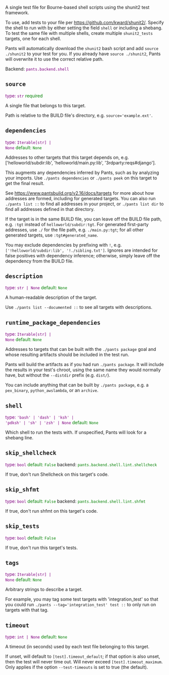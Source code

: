 A single test file for Bourne-based shell scripts using the shunit2 test framework.

To use, add tests to your file per https://github.com/kward/shunit2/. Specify the shell to run with by either setting the field `shell` or including a shebang. To test the same file with multiple shells, create multiple `shunit2_tests` targets, one for each shell.

Pants will automatically download the `shunit2` bash script and add `source ./shunit2` to your test for you. If you already have `source ./shunit2`, Pants will overwrite it to use the correct relative path.

Backend: <span style="color: purple"><code>pants.backend.shell</code></span>

## <code>source</code>

<span style="color: purple">type: <code>str</code></span>
<span style="color: green">required</span>

A single file that belongs to this target.

Path is relative to the BUILD file's directory, e.g. `source='example.ext'`.

## <code>dependencies</code>

<span style="color: purple">type: <code>Iterable[str] | None</code></span>
<span style="color: green">default: <code>None</code></span>

Addresses to other targets that this target depends on, e.g. ['helloworld/subdir:lib', 'helloworld/main.py:lib', '3rdparty:reqs#django'].

This augments any dependencies inferred by Pants, such as by analyzing your imports. Use `./pants dependencies` or `./pants peek` on this target to get the final result.

See https://www.pantsbuild.org/v2.16/docs/targets for more about how addresses are formed, including for generated targets. You can also run `./pants list ::` to find all addresses in your project, or `./pants list dir` to find all addresses defined in that directory.

If the target is in the same BUILD file, you can leave off the BUILD file path, e.g. `:tgt` instead of `helloworld/subdir:tgt`. For generated first-party addresses, use `./` for the file path, e.g. `./main.py:tgt`; for all other generated targets, use `:tgt#generated_name`.

You may exclude dependencies by prefixing with `!`, e.g. `['!helloworld/subdir:lib', '!./sibling.txt']`. Ignores are intended for false positives with dependency inference; otherwise, simply leave off the dependency from the BUILD file.

## <code>description</code>

<span style="color: purple">type: <code>str | None</code></span>
<span style="color: green">default: <code>None</code></span>

A human-readable description of the target.

Use `./pants list --documented ::` to see all targets with descriptions.

## <code>runtime_package_dependencies</code>

<span style="color: purple">type: <code>Iterable[str] | None</code></span>
<span style="color: green">default: <code>None</code></span>

Addresses to targets that can be built with the `./pants package` goal and whose resulting artifacts should be included in the test run.

Pants will build the artifacts as if you had run `./pants package`. It will include the results in your test's chroot, using the same name they would normally have, but without the `--distdir` prefix (e.g. `dist/`).

You can include anything that can be built by `./pants package`, e.g. a `pex_binary`, `python_awslambda`, or an `archive`.

## <code>shell</code>

<span style="color: purple">type: <code>'bash' | 'dash' | 'ksh' | 'pdksh' | 'sh' | 'zsh' | None</code></span>
<span style="color: green">default: <code>None</code></span>

Which shell to run the tests with. If unspecified, Pants will look for a shebang line.

## <code>skip_shellcheck</code>

<span style="color: purple">type: <code>bool</code></span>
<span style="color: green">default: <code>False</code></span>
backend: <span style="color: green"><code>pants.backend.shell.lint.shellcheck</code></span>

If true, don't run Shellcheck on this target's code.

## <code>skip_shfmt</code>

<span style="color: purple">type: <code>bool</code></span>
<span style="color: green">default: <code>False</code></span>
backend: <span style="color: green"><code>pants.backend.shell.lint.shfmt</code></span>

If true, don't run shfmt on this target's code.

## <code>skip_tests</code>

<span style="color: purple">type: <code>bool</code></span>
<span style="color: green">default: <code>False</code></span>

If true, don't run this target's tests.

## <code>tags</code>

<span style="color: purple">type: <code>Iterable[str] | None</code></span>
<span style="color: green">default: <code>None</code></span>

Arbitrary strings to describe a target.

For example, you may tag some test targets with 'integration_test' so that you could run `./pants --tag='integration_test' test ::` to only run on targets with that tag.

## <code>timeout</code>

<span style="color: purple">type: <code>int | None</code></span>
<span style="color: green">default: <code>None</code></span>

A timeout (in seconds) used by each test file belonging to this target.

If unset, will default to `[test].timeout_default`; if that option is also unset, then the test will never time out. Will never exceed `[test].timeout_maximum`. Only applies if the option `--test-timeouts` is set to true (the default).


